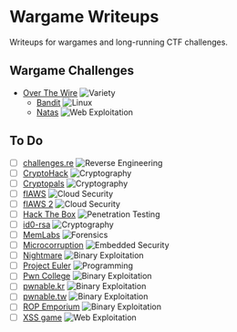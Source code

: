 # Wargame Writeups

Writeups for wargames and long-running CTF challenges.

## Wargame Challenges

- [Over The Wire](OverTheWire/README.md) ![Variety](https://img.shields.io/badge/Variety-purple)
  - [Bandit](OverTheWire/Bandit.md) ![Linux](https://img.shields.io/badge/Linux-yellow)
  - [Natas](OverTheWire/Natas.md) ![Web Exploitation](https://img.shields.io/badge/Web%20Exploitation-brightgreen)

## To Do

- [ ] [challenges.re](https://challenges.re/) ![Reverse Engineering](https://img.shields.io/badge/Reverse%20Engineering-red)
- [ ] [CryptoHack](https://cryptohack.org/) ![Cryptography](https://img.shields.io/badge/Cryptography-blue)
- [ ] [Cryptopals](https://cryptopals.com/) ![Cryptography](https://img.shields.io/badge/Cryptography-blue)
- [ ] [flAWS](http://flaws.cloud/) ![Cloud Security](https://img.shields.io/badge/Cloud%20Security-skyblue)
- [ ] [flAWS 2](http://flaws2.cloud/) ![Cloud Security](https://img.shields.io/badge/Cloud%20Security-skyblue)
- [ ] [Hack The Box](https://www.hackthebox.eu/) ![Penetration Testing](https://img.shields.io/badge/Penetration%20Testing-purple)
- [ ] [id0-rsa](https://id0-rsa.pub/) ![Cryptography](https://img.shields.io/badge/Cryptography-blue)
- [ ] [MemLabs](https://github.com/stuxnet999/MemLabs) ![Forensics](https://img.shields.io/badge/Forensics-orange)
- [ ] [Microcorruption](https://microcorruption.com/) ![Embedded Security](https://img.shields.io/badge/Embedded%20Security-orange)
- [ ] [Nightmare](https://guyinatuxedo.github.io/) ![Binary Exploitation](https://img.shields.io/badge/Binary%20Exploitation-red)
- [ ] [Project Euler](https://projecteuler.net/) ![Programming](https://img.shields.io/badge/Programming-blue)
- [ ] [Pwn College](https://pwn.college/) ![Binary Exploitation](https://img.shields.io/badge/Binary%20Exploitation-red)
- [ ] [pwnable.kr](https://pwnable.kr/) ![Binary Exploitation](https://img.shields.io/badge/Binary%20Exploitation-red)
- [ ] [pwnable.tw](https://pwnable.tw/) ![Binary Exploitation](https://img.shields.io/badge/Binary%20Exploitation-red)
- [ ] [ROP Emporium](https://ropemporium.com/) ![Binary Exploitation](https://img.shields.io/badge/Binary%20Exploitation-red)
- [ ] [XSS game](https://xss-game.appspot.com/) ![Web Exploitation](https://img.shields.io/badge/Web%20Exploitation-brightgreen)
